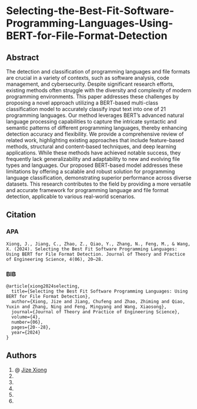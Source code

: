 # Selecting-the-Best-Fit-Software-Programming-Languages-Using-BERT-for-File-Format-Detection

## Abstract
The detection and classification of programming languages and file formats are crucial in a variety of contexts, such as software analysis, code management, and cybersecurity. Despite significant research efforts, existing methods often struggle with the diversity and complexity of modern programming environments. This paper addresses these challenges by proposing a novel approach utilizing a BERT-based multi-class classification model to accurately classify input text into one of 21 programming languages. Our method leverages BERT’s advanced natural language processing capabilities to capture the intricate syntactic and semantic patterns of different programming languages, thereby enhancing detection accuracy and flexibility. We provide a comprehensive review of related work, highlighting existing approaches that include feature-based methods, structural and content-based techniques, and deep learning applications. While these methods have achieved notable success, they frequently lack generalizability and adaptability to new and evolving file types and languages. Our proposed BERT-based model addresses these limitations by offering a scalable and robust solution for programming language classification, demonstrating superior performance across diverse datasets. This research contributes to the field by providing a more versatile and accurate framework for programming language and file format detection, applicable to various real-world scenarios.

## Citation
### APA
```
Xiong, J., Jiang, C., Zhao, Z., Qiao, Y., Zhang, N., Feng, M., & Wang, X. (2024). Selecting the Best Fit Software Programming Languages: Using BERT for File Format Detection. Journal of Theory and Practice of Engineering Science, 4(06), 20–28.
```
### BIB

```
@article{xiong2024selecting,
  title={Selecting the Best Fit Software Programming Languages: Using BERT for File Format Detection},
  author={Xiong, Jize and Jiang, Chufeng and Zhao, Zhiming and Qiao, Yuxin and Zhang, Ning and Feng, Mingyang and Wang, Xiaosong},
  journal={Journal of Theory and Practice of Engineering Science},
  volume={4},
  number={06},
  pages={20--28},
  year={2024}
}
```

## Authors
1. @ [Jize Xiong](https://github.com/Jasonxiong824)   <br>
2. 
3. 
4. 
5. 
6. 



